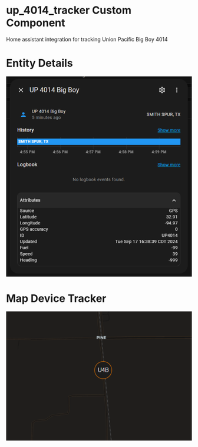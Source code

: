 # up_4014_tracker Custom Component
Home assistant integration for tracking Union Pacific Big Boy 4014

# Entity Details
![attributes](./readme/entity.png)

# Map Device Tracker
![map](./readme/map.png)
